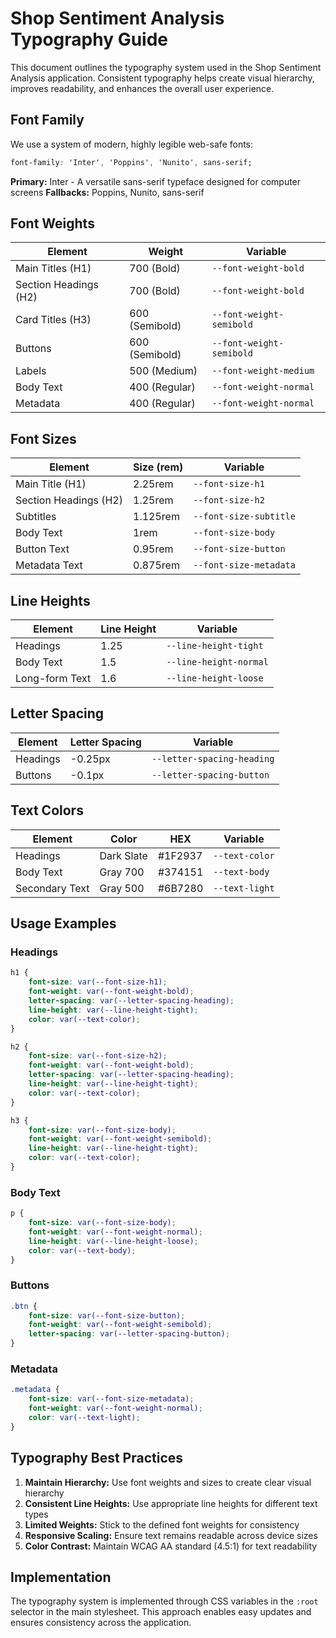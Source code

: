 # Shop Sentiment Analysis Typography Guide

This document outlines the typography system used in the Shop Sentiment Analysis application. Consistent typography helps create visual hierarchy, improves readability, and enhances the overall user experience.

## Font Family

We use a system of modern, highly legible web-safe fonts:

```css
font-family: 'Inter', 'Poppins', 'Nunito', sans-serif;
```

**Primary:** Inter - A versatile sans-serif typeface designed for computer screens
**Fallbacks:** Poppins, Nunito, sans-serif

## Font Weights

| Element | Weight | Variable |
|---------|--------|----------|
| Main Titles (H1) | 700 (Bold) | `--font-weight-bold` |
| Section Headings (H2) | 700 (Bold) | `--font-weight-bold` |
| Card Titles (H3) | 600 (Semibold) | `--font-weight-semibold` |
| Buttons | 600 (Semibold) | `--font-weight-semibold` |
| Labels | 500 (Medium) | `--font-weight-medium` |
| Body Text | 400 (Regular) | `--font-weight-normal` |
| Metadata | 400 (Regular) | `--font-weight-normal` |

## Font Sizes

| Element | Size (rem) | Variable |
|---------|------------|----------|
| Main Title (H1) | 2.25rem | `--font-size-h1` |
| Section Headings (H2) | 1.25rem | `--font-size-h2` |
| Subtitles | 1.125rem | `--font-size-subtitle` |
| Body Text | 1rem | `--font-size-body` |
| Button Text | 0.95rem | `--font-size-button` |
| Metadata Text | 0.875rem | `--font-size-metadata` |

## Line Heights

| Element | Line Height | Variable |
|---------|-------------|----------|
| Headings | 1.25 | `--line-height-tight` |
| Body Text | 1.5 | `--line-height-normal` |
| Long-form Text | 1.6 | `--line-height-loose` |

## Letter Spacing

| Element | Letter Spacing | Variable |
|---------|---------------|----------|
| Headings | -0.25px | `--letter-spacing-heading` |
| Buttons | -0.1px | `--letter-spacing-button` |

## Text Colors

| Element | Color | HEX | Variable |
|---------|-------|-----|----------|
| Headings | Dark Slate | #1F2937 | `--text-color` |
| Body Text | Gray 700 | #374151 | `--text-body` |
| Secondary Text | Gray 500 | #6B7280 | `--text-light` |

## Usage Examples

### Headings

```css
h1 {
    font-size: var(--font-size-h1);
    font-weight: var(--font-weight-bold);
    letter-spacing: var(--letter-spacing-heading);
    line-height: var(--line-height-tight);
    color: var(--text-color);
}

h2 {
    font-size: var(--font-size-h2);
    font-weight: var(--font-weight-bold);
    letter-spacing: var(--letter-spacing-heading);
    line-height: var(--line-height-tight);
    color: var(--text-color);
}

h3 {
    font-size: var(--font-size-body);
    font-weight: var(--font-weight-semibold);
    line-height: var(--line-height-tight);
    color: var(--text-color);
}
```

### Body Text

```css
p {
    font-size: var(--font-size-body);
    font-weight: var(--font-weight-normal);
    line-height: var(--line-height-loose);
    color: var(--text-body);
}
```

### Buttons

```css
.btn {
    font-size: var(--font-size-button);
    font-weight: var(--font-weight-semibold);
    letter-spacing: var(--letter-spacing-button);
}
```

### Metadata

```css
.metadata {
    font-size: var(--font-size-metadata);
    font-weight: var(--font-weight-normal);
    color: var(--text-light);
}
```

## Typography Best Practices

1. **Maintain Hierarchy:** Use font weights and sizes to create clear visual hierarchy
2. **Consistent Line Heights:** Use appropriate line heights for different text types
3. **Limited Weights:** Stick to the defined font weights for consistency
4. **Responsive Scaling:** Ensure text remains readable across device sizes
5. **Color Contrast:** Maintain WCAG AA standard (4.5:1) for text readability

## Implementation

The typography system is implemented through CSS variables in the `:root` selector in the main stylesheet. This approach enables easy updates and ensures consistency across the application. 